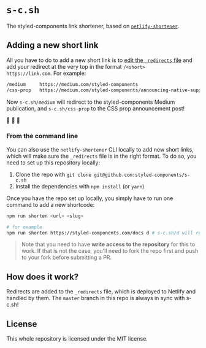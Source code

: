 # `s-c.sh`

The styled-components link shortener, based on [`netlify-shortener`](https://github.com/kentcdodds/netlify-shortener).

## Adding a new short link

All you have to do to add a new short link is to [edit the `_redirects` file](https://github.com/styled-components/s-c.sh/edit/master/_redirects) and add your redirect at the very top in the format `/<short>    https://link.com`. For example:

```sh
/medium     https://medium.com/styled-components
/css-prop   https://medium.com/styled-components/announcing-native-support-for-the-css-prop-in-styled-components-245ca5252feb
```

Now `s-c.sh/medium` will redirect to the styled-components Medium publication, and `s-c.sh/css-prop` to the CSS prop announcement post!

:tada: :tada: :tada:

### From the command line

You can also use the `netlify-shortener` CLI locally to add new short links, which will make sure the `_redirects` file is in the right format. To do so, you need to set up this repository locally:

1. Clone the repo with `git clone git@github.com:styled-components/s-c.sh`
2. Install the dependencies with `npm install` (or `yarn`)

Once you have the repo set up locally, you simply have to run one command to add a new shortcode:

```sh
npm run shorten <url> <slug>

# for example
npm run shorten https://styled-components.com/docs d # s-c.sh/d will redirect to the docs now
```

> Note that you need to have **write access to the repository** for this to work. If that is not the case, you'll need to fork the repo first and push to your fork before submitting a PR.

## How does it work?

Redirects are added to the `_redirects` file, which is deployed to Netlify and handled by them. The `master` branch in this repo is always in sync with s-c.sh!

## License

This whole repository is licensed under the MIT license.
